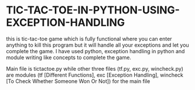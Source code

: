# TIC-TAC-TOE-IN-PYTHON-USING-EXCEPTION-HANDLING


this is tic-tac-toe game which is fully functional where you can enter anything to kill this program but it will handle all your exceptions and let you complete the game.
I have used python, exception handling in python and module writing like concepts to complete the game.

Main file is tictactoe.py while other three files (tf.py, exc.py, wincheck.py) are modules (tf [Different Functions], exc [Exception Handling], wincheck [To Check Whether Someone Won Or Not]) for the main file 
